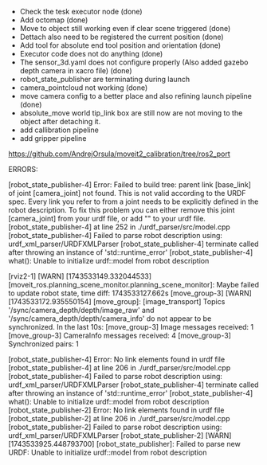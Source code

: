 - Check the tesk executor node (done)
- Add octomap (done)
- Move to object still working even if clear scene triggered (done)
- Dettach also need to be registered the current position (done)
- Add tool for absolute end tool position and orientation (done)
- Executor code does not do anything (done)
- The sensor_3d.yaml does not configure properly (Also added gazebo depth camera in xacro file) (done)
- robot_state_publisher are terminating during launch
- camera_pointcloud not working (done)
- move camera config to a better place and also refining launch pipeline (done)
- absolute_move world tip_link box are still now are not moving to the object after detaching it.
- add callibration pipeline
- add gripper pipeline

https://github.com/AndrejOrsula/moveit2_calibration/tree/ros2_port


ERRORS:

[robot_state_publisher-4] Error:   Failed to build tree: parent link [base_link] of joint [camera_joint] not found.  This is not valid according to the URDF spec. Every link you refer to from a joint needs to be explicitly defined in the robot description. To fix this problem you can either remove this joint [camera_joint] from your urdf file, or add "<link name="base_link" />" to your urdf file.
[robot_state_publisher-4]          at line 252 in ./urdf_parser/src/model.cpp
[robot_state_publisher-4] Failed to parse robot description using: urdf_xml_parser/URDFXMLParser
[robot_state_publisher-4] terminate called after throwing an instance of 'std::runtime_error'
[robot_state_publisher-4]   what():  Unable to initialize urdf::model from robot description


[rviz2-1] [WARN] [1743533149.332044533] [moveit_ros.planning_scene_monitor.planning_scene_monitor]: Maybe failed to update robot state, time diff: 1743533127.662s
[move_group-3] [WARN] [1743533172.935550154] [move_group]: [image_transport] Topics '/sync/camera_depth/depth/image_raw' and '/sync/camera_depth/depth/camera_info' do not appear to be synchronized. In the last 10s:
[move_group-3] 	Image messages received:      1
[move_group-3] 	CameraInfo messages received: 4
[move_group-3] 	Synchronized pairs:           1


[robot_state_publisher-4] Error:   No link elements found in urdf file
[robot_state_publisher-4]          at line 206 in ./urdf_parser/src/model.cpp
[robot_state_publisher-4] Failed to parse robot description using: urdf_xml_parser/URDFXMLParser
[robot_state_publisher-4] terminate called after throwing an instance of 'std::runtime_error'
[robot_state_publisher-4]   what():  Unable to initialize urdf::model from robot description
[robot_state_publisher-2] Error:   No link elements found in urdf file
[robot_state_publisher-2]          at line 206 in ./urdf_parser/src/model.cpp
[robot_state_publisher-2] Failed to parse robot description using: urdf_xml_parser/URDFXMLParser
[robot_state_publisher-2] [WARN] [1743533925.448793700] [robot_state_publisher]: Failed to parse new URDF: Unable to initialize urdf::model from robot description

